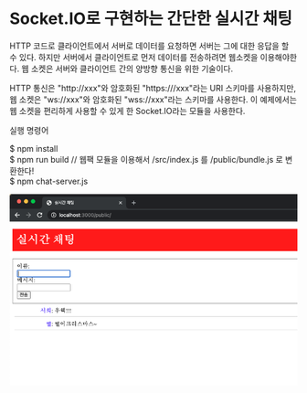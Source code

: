 # Socket.IO로 구현하는 간단한 실시간 채팅

HTTP 코드로 클라이언트에서 서버로 데이터를 요청하면 서버는 그에 대한 응답을 할 수 있다. 하지만 서버에서 클라이언트로 먼저 데이터를 전송하려면 웹소켓을 이용해야한다. 
웹 소켓은 서버와 클라이언트 간의 양방향 통신을 위한 기술이다.

HTTP 통신은 "http://xxx"와 암호화된 "https:///xxx"라는 URI 스키마를 사용하지만, 웹 소켓은 "ws://xxx"와 암호화된 "wss://xxx"라는 스키마를 사용한다.
이 예제에서는 웹 소켓을 편리하게 사용할 수 있게 한 Socket.IO라는 모듈을 사용한다.

실행 명령어

$ npm install <br>
$ npm run build         // 웹팩 모듈을 이용해서 /src/index.js 를 /public/bundle.js 로 변환한다! <br>
$ npm chat-server.js <br>


![chat](./screenshots/chat.png)